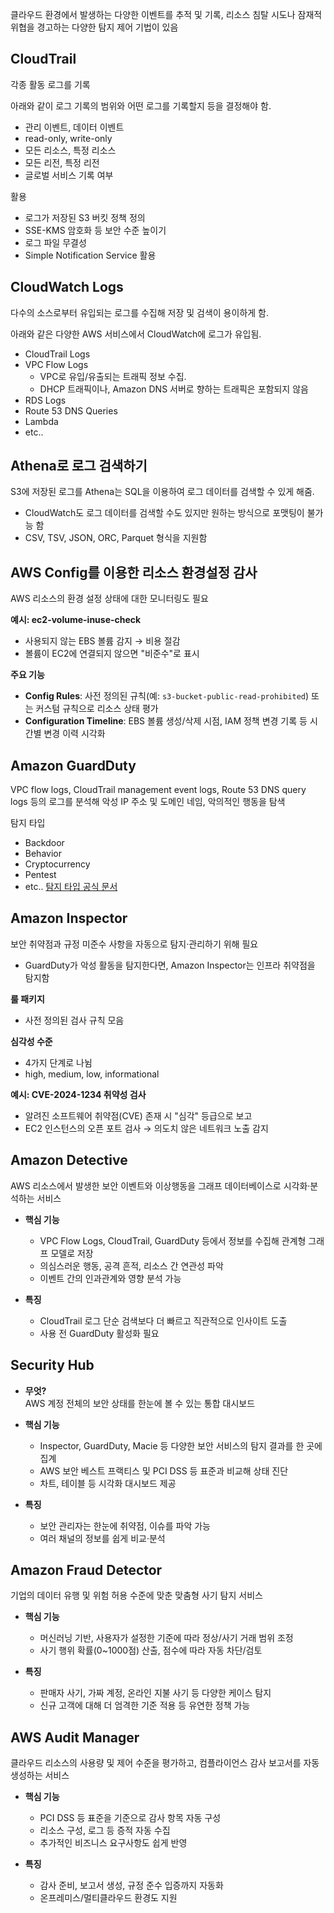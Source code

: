 클라우드 환경에서 발생하는 다양한 이벤트를 추적 및 기록, 리소스 침탈 시도나 잠재적 위협을 경고하는 다양한 탐지 제어 기법이 있음

## CloudTrail

각종 활동 로그를 기록

아래와 같이 로그 기록의 범위와 어떤 로그를 기록할지 등을 결정해야 함.
- 관리 이벤트, 데이터 이벤트
- read-only, write-only
- 모든 리소스, 특정 리소스
- 모든 리전, 특정 리전
- 글로벌 서비스 기록 여부

활용
- 로그가 저장된 S3 버킷 정책 정의
- SSE-KMS 암호화 등 보안 수준 높이기
- 로그 파일 무결성
- Simple Notification Service 활용

## CloudWatch Logs

다수의 소스로부터 유입되는 로그를 수집해 저장 및 검색이 용이하게 함.

아래와 같은 다양한 AWS 서비스에서 CloudWatch에 로그가 유입됨.
- CloudTrail Logs
- VPC Flow Logs
	- VPC로 유입/유출되는 트래픽 정보 수집.
	- DHCP 트래픽이나, Amazon DNS 서버로 향하는 트래픽은 포함되지 않음
- RDS Logs
- Route 53 DNS Queries
- Lambda
- etc..

## Athena로 로그 검색하기

S3에 저장된 로그를 Athena는 SQL을 이용하여 로그 데이터를 검색할 수 있게 해줌.
- CloudWatch도 로그 데이터를 검색할 수도 있지만 원하는 방식으로 포맷팅이 불가능 함
- CSV, TSV, JSON, ORC, Parquet 형식을 지원함

## AWS Config를 이용한 리소스 환경설정 감사

AWS 리소스의 환경 설정 상태에 대한 모니터링도 필요

**예시: ec2-volume-inuse-check**
- 사용되지 않는 EBS 볼륨 감지 → 비용 절감
- 볼륨이 EC2에 연결되지 않으면 "비준수"로 표시
    

**주요 기능**
- **Config Rules**: 사전 정의된 규칙(예: `s3-bucket-public-read-prohibited`) 또는 커스텀 규칙으로 리소스 상태 평가
- **Configuration Timeline**: EBS 볼륨 생성/삭제 시점, IAM 정책 변경 기록 등 시간별 변경 이력 시각화
    
## Amazon GuardDuty

VPC flow logs, CloudTrail management event logs, Route 53 DNS query logs 등의 로그를 분석해 악성 IP 주소 및 도메인 네임, 악의적인 행동을 탐색

탐지 타입
- Backdoor
- Behavior
- Cryptocurrency
- Pentest
- etc..
[탐지 타입 공식 문서](https://docs.aws.amazon.com/ko_kr/guardduty/latest/ug/guardduty_finding-format.html#guardduty_threat_purposes)

## Amazon Inspector

보안 취약점과 규정 미준수 사항을 자동으로 탐지·관리하기 위해 필요
- GuardDuty가 악성 활동을 탐지한다면, Amazon Inspector는 인프라 취약점을 탐지함

**룰 패키지**
- 사전 정의된 검사 규칙 모음

**심각성 수준**
- 4가지 단계로 나뉨
- high, medium, low, informational

**예시: CVE-2024-1234 취약성 검사**
- 알려진 소프트웨어 취약점(CVE) 존재 시 "심각" 등급으로 보고
- EC2 인스턴스의 오픈 포트 검사 → 의도치 않은 네트워크 노출 감지

## Amazon Detective

AWS 리소스에서 발생한 보안 이벤트와 이상행동을 그래프 데이터베이스로 시각화·분석하는 서비스

- **핵심 기능**
    
    - VPC Flow Logs, CloudTrail, GuardDuty 등에서 정보를 수집해 관계형 그래프 모델로 저장        
    - 의심스러운 행동, 공격 흔적, 리소스 간 연관성 파악
    - 이벤트 간의 인과관계와 영향 분석 가능
        
- **특징**
    - CloudTrail 로그 단순 검색보다 더 빠르고 직관적으로 인사이트 도출
    - 사용 전 GuardDuty 활성화 필요
        



## Security Hub

- **무엇?**  
    AWS 계정 전체의 보안 상태를 한눈에 볼 수 있는 통합 대시보드
    
- **핵심 기능**
    - Inspector, GuardDuty, Macie 등 다양한 보안 서비스의 탐지 결과를 한 곳에 집계
    - AWS 보안 베스트 프랙티스 및 PCI DSS 등 표준과 비교해 상태 진단
    - 차트, 테이블 등 시각화 대시보드 제공
        
- **특징**
    - 보안 관리자는 한눈에 취약점, 이슈를 파악 가능
    - 여러 채널의 정보를 쉽게 비교·분석
        


## Amazon Fraud Detector

기업의 데이터 유행 및 위험 허용 수준에 맞춘 맞춤형 사기 탐지 서비스
    
- **핵심 기능**
    - 머신러닝 기반, 사용자가 설정한 기준에 따라 정상/사기 거래 범위 조정
    - 사기 행위 확률(0~1000점) 산출, 점수에 따라 자동 차단/검토
        
- **특징**
    - 판매자 사기, 가짜 계정, 온라인 지불 사기 등 다양한 케이스 탐지
    - 신규 고객에 대해 더 엄격한 기준 적용 등 유연한 정책 가능
        
## AWS Audit Manager


클라우드 리소스의 사용량 및 제어 수준을 평가하고, 컴플라이언스 감사 보고서를 자동 생성하는 서비스
    
- **핵심 기능**
    - PCI DSS 등 표준을 기준으로 감사 항목 자동 구성        
    - 리소스 구성, 로그 등 증적 자동 수집
    - 추가적인 비즈니스 요구사항도 쉽게 반영
        
- **특징**
    - 감사 준비, 보고서 생성, 규정 준수 입증까지 자동화
    - 온프레미스/멀티클라우드 환경도 지원
        

